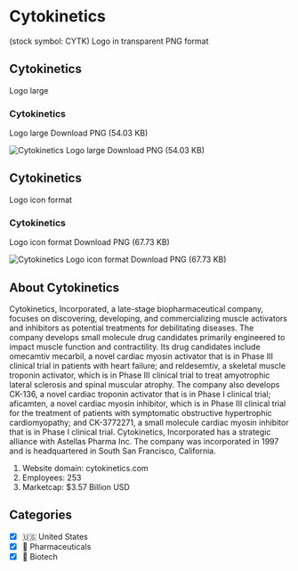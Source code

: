# Cytokinetics
 (stock symbol: CYTK) Logo in transparent PNG format

## Cytokinetics
 Logo large

### Cytokinetics
 Logo large Download PNG (54.03 KB)

![Cytokinetics
 Logo large Download PNG (54.03 KB)](/img/orig/CYTK_BIG-503ebf66.png)

## Cytokinetics
 Logo icon format

### Cytokinetics
 Logo icon format Download PNG (67.73 KB)

![Cytokinetics
 Logo icon format Download PNG (67.73 KB)](/img/orig/CYTK-5d37f5c9.png)

## About Cytokinetics


Cytokinetics, Incorporated, a late-stage biopharmaceutical company, focuses on discovering, developing, and commercializing muscle activators and inhibitors as potential treatments for debilitating diseases. The company develops small molecule drug candidates primarily engineered to impact muscle function and contractility. Its drug candidates include omecamtiv mecarbil, a novel cardiac myosin activator that is in Phase III clinical trial in patients with heart failure; and reldesemtiv, a skeletal muscle troponin activator, which is in Phase III clinical trial to treat amyotrophic lateral sclerosis and spinal muscular atrophy. The company also develops CK-136, a novel cardiac troponin activator that is in Phase I clinical trial; aficamten, a novel cardiac myosin inhibitor, which is in Phase III clinical trial for the treatment of patients with symptomatic obstructive hypertrophic cardiomyopathy; and CK-3772271, a small molecule cardiac myosin inhibitor that is in Phase I clinical trial. Cytokinetics, Incorporated has a strategic alliance with Astellas Pharma Inc. The company was incorporated in 1997 and is headquartered in South San Francisco, California.

1. Website domain: cytokinetics.com
2. Employees: 253
3. Marketcap: $3.57 Billion USD


## Categories
- [x] 🇺🇸 United States
- [x] 💊 Pharmaceuticals
- [x] 🧬 Biotech
